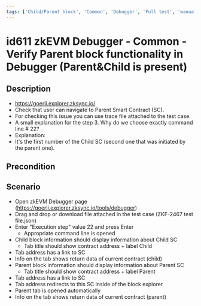 ```yaml
---
tags: ['Child/Parent block', 'Common', 'Debugger', 'Full test', 'manual', 'regression', 'ZKF-2467', 'Active']
---
```


# id611 zkEVM Debugger - Common - Verify Parent block functionality in Debugger (Parent&Child is present)

## Description
  - https://goerli.explorer.zksync.io/
  - Check that user can navigate to Parent Smart Contract (SC).
  - For checking this issue you can use trace file attached to the test case.
  - A small explanation for the step 3. Why do we choose exactly command line # 22?
  - Explanation:
  - It's the first number of the Child SC (second one that was initiated by the parent one).

## Precondition


## Scenario
- Open zkEVM Debugger page (https://goerli.explorer.zksync.io/tools/debugger)
- Drag and drop or download file attached in the test case (ZKF-2467 test file.json)
- Enter "Execution step" value 22 and press Enter
    - Appropriate command line is opened
- Child block information should display information about Child SC
    - Tab title  should show contract address + label Child
- Tab address has a link to SC
- Info on the tab shows return data of current contract (child)
- Parent  block information should display information about Parent SC
    - Tab title  should show contract address + label Parent
- Tab address has a link to SC
- Tab address redirects to this SC inside of the block explorer
- Parent tab is opened automatically
- Info on the tab shows return data of current contract (parent)
